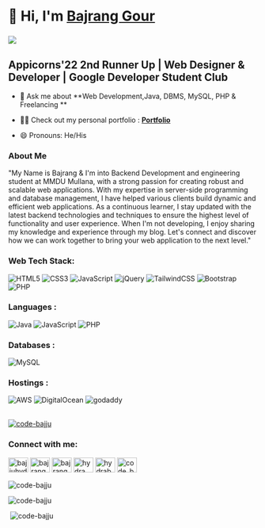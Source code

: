 
<h1 align="">👋 Hi, I'm <a href="https://www.linkedin.com/in/bajrang-gour/" target="_blank"> Bajrang Gour</a></h1>
<h3 align=""> <img align ="" src="https://readme-typing-svg.herokuapp.com?color=0357F7&lines=I+am+into+Backend+%3A)" /> </h3>

</div>

## Appicorns'22 2nd Runner Up | Web Designer & Developer | Google Developer Student Club

- 💬 Ask me about **Web Development,Java, DBMS, MySQL, PHP & Freelancing **

- 👨‍💻 Check out my personal portfolio : **<a href="https://code-bajju.github.io/bajrang-portfolio/" target="_blank">Portfolio</a>**

- 😄 Pronouns: He/His

### About Me
"My Name is Bajrang & I'm into Backend Development and engineering student at MMDU Mullana, with a strong passion for creating robust and scalable web applications. With my expertise in server-side programming and database management, I have helped various clients build dynamic and efficient web applications. As a continuous learner, I stay updated with the latest backend technologies and techniques to ensure the highest level of functionality and user experience. When I'm not developing, I enjoy sharing my knowledge and experience through my blog. Let's connect and discover how we can work together to bring your web application to the next level."

<div align="">
<h3 align="">Web Tech Stack:</h3>
<div align="">
<img alt="HTML5" src="https://img.shields.io/badge/html5-%23E34F26.svg?style=for-the-badge&logo=html5&logoColor=black"/>
<img alt="CSS3" src="https://img.shields.io/badge/css3-%231572B6.svg?style=for-the-badge&logo=css3&logoColor=Black"/> 
<img alt="JavaScript" src="https://img.shields.io/badge/javascript-%23323330.svg?style=for-the-badge&logo=javascript&logoColor=%23F7DF1E"/> 
<img alt="jQuery" src="https://img.shields.io/badge/jquery-%230769AD.svg?style=for-the-badge&logo=jquery&logoColor=black"/> 
<img alt="TailwindCSS" src="https://img.shields.io/badge/Tailwind_CSS-38B2AC?style=for-the-badge&logo=tailwind-css&logoColor=black"/>
<img alt="Bootstrap" src="https://img.shields.io/badge/bootstrap-%23563D7C.svg?style=for-the-badge&logo=bootstrap&logoColor=black"/>
<br>
<img alt="PHP" src="https://img.shields.io/badge/php-%23777BB4.svg?style=for-the-badge&logo=php&logoColor=black"/>
</div>
<h3 align="">Languages :</h3>
<div align="">
  <img alt="Java" src="https://img.shields.io/badge/java-%23ED8B00.svg?style=for-the-badge&logo=java&logoColor=black"/>
  <img alt="JavaScript" src="https://img.shields.io/badge/javascript-%23323330.svg?style=for-the-badge&logo=javascript&logoColor=%23F7DF1E"/> 
  <img alt="PHP" src="https://img.shields.io/badge/php-%23777BB4.svg?style=for-the-badge&logo=php&logoColor=black"/>
</div>

<h3 align="">Databases :</h3>
<div align="">
  <img alt="MySQL" src="https://img.shields.io/badge/mysql-%2300f.svg?style=for-the-badge&logo=mysql&logoColor=black"/>
</div>


<h3 align="">Hostings :</h3>
<div align="">
  <img alt="AWS" src="https://img.shields.io/badge/Amazon_AWS-FF9900?style=for-the-badge&logo=amazonaws&logoColor=black"/>
  <img alt="DigitalOcean" src="https://img.shields.io/badge/DigitalOcean-%230167ff.svg?style=for-the-badge&logo=digitalOcean&logoColor=black"/>
  <img alt="godaddy" src="https://img.shields.io/badge/godaddy-%23039BE5.svg?style=for-the-badge&logo=godaddy"/>
 </div><br/>

<p align=""> <a href="https://github.com/ryo-ma/github-profile-trophy&theme=onedark"><img src="https://github-profile-trophy.vercel.app/?username=code-bajju&theme=onedark" alt="code-bajju" /></a> </p>

<h3 align="">Connect with me: </h3>
<p align="">
<a href="https://twitter.com/bajjuhydra" target="blank"><img align="" src="https://raw.githubusercontent.com/rahuldkjain/github-profile-readme-generator/master/src/images/icons/Social/twitter.svg" alt="bajjuhydra" height="30" width="40" /></a>
<a href="https://linkedin.com/in/bajrang-gour" target="blank"><img align="" src="https://raw.githubusercontent.com/rahuldkjain/github-profile-readme-generator/master/src/images/icons/Social/linked-in-alt.svg" alt="bajrang-gour" height="30" width="40" /></a>
<a href="https://fb.com/bajrang.ambi" target="blank"><img align="" src="https://raw.githubusercontent.com/rahuldkjain/github-profile-readme-generator/master/src/images/icons/Social/facebook.svg" alt="bajrang.ambi" height="30" width="40" /></a>
<a href="https://instagram.com/hydra_bajju_33" target="blank"><img align="" src="https://raw.githubusercontent.com/rahuldkjain/github-profile-readme-generator/master/src/images/icons/Social/instagram.svg" alt="hydra_bajju_33" height="30" width="40" /></a>
<a href="https://www.youtube.com/c/hydrabajju" target="blank"><img align="" src="https://raw.githubusercontent.com/rahuldkjain/github-profile-readme-generator/master/src/images/icons/Social/youtube.svg" alt="hydrabajju" height="30" width="40" /></a>
<a href="https://www.codechef.com/users/code_bajju" target="blank"><img align="" src="https://cdn.jsdelivr.net/npm/simple-icons@3.1.0/icons/codechef.svg" alt="code_bajju" height="30" width="40" /></a>
</p>

<p><img align="" src="https://github-readme-stats.vercel.app/api/top-langs?username=code-bajju&show_icons=true&locale=en&layout=compact&theme=dark" alt="code-bajju" /></p>
<p><img align="" src="https://streak-stats.demolab.com/?user=code-bajju&theme=dark" alt="code-bajju" /></p>
<p>&nbsp;<img align="" src="https://github-readme-stats.vercel.app/api?username=code-bajju&show_icons=true&locale=en&theme=dark" alt="code-bajju" /></p>
</div>
